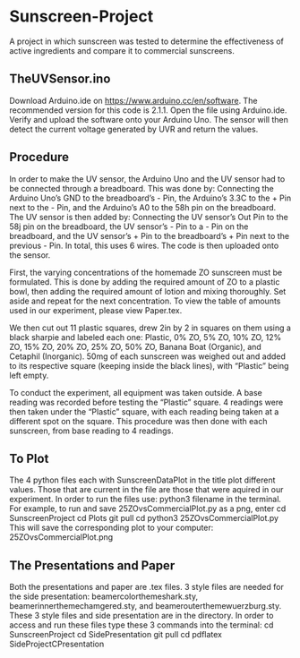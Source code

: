 # Sunscreen-Project
A project in which sunscreen was tested to determine the effectiveness of active ingredients and compare it to commercial sunscreens.
## TheUVSensor.ino
Download Arduino.ide on https://www.arduino.cc/en/software. The recommended version for this code is 2.1.1. Open the file using Arduino.ide. Verify and upload the software onto your Arduino Uno. The sensor will then detect the current voltage generated by UVR and return the values.
## Procedure
In order to make the UV sensor, the Arduino Uno and the UV sensor had to be connected through a breadboard. This was done by: Connecting the Arduino Uno’s GND to the breadboard’s - Pin, the Arduino’s 3.3C to the + Pin next to the - Pin, and the Arduino’s A0 to the 58h pin on the breadboard. The UV sensor is then added by: Connecting the UV sensor’s Out Pin to the 58j pin on the breadboard, the UV sensor’s - Pin to a - Pin on the breadboard, and the UV sensor’s + Pin to the breadboard’s + Pin next to the previous - Pin. In total, this uses 6 wires. The code is then uploaded onto the sensor.

First, the varying concentrations of the homemade ZO sunscreen must be formulated. This is done by adding the required amount of ZO to a plastic bowl, then adding the required amount of lotion and mixing thoroughly. Set aside and repeat for the next concentration. To view the table of amounts used in our experiment, please view Paper.tex.

We then cut out 11 plastic squares, drew 2in by 2 in squares on them using a black sharpie and labeled each one: Plastic, 0% ZO, 5% ZO, 10% ZO, 12% ZO, 15% ZO, 20% ZO, 25% ZO, 50% ZO, Banana Boat (Organic), and Cetaphil (Inorganic). 50mg of each sunscreen was weighed out and added to its respective square (keeping inside the black lines), with “Plastic” being left empty. 

To conduct the experiment, all equipment was taken outside. A base reading was recorded before testing the “Plastic” square. 4 readings were then taken under the “Plastic” square, with each reading being taken at a different spot on the square. This procedure was then done with each sunscreen, from base reading to 4 readings. 

## To Plot
The 4 python files each with SunscreenDataPlot in the title plot different values. Those that are current in the file are those that were aquired in our experiment. In order to run the files use:
python3 filename
in the terminal. For example, to run and save 25ZOvsCommercialPlot.py as a png, enter
cd SunscreenProject
cd Plots
git pull
cd
python3 25ZOvsCommercialPlot.py
This will save the corresponding plot to your computer: 25ZOvsCommercialPlot.png

## The Presentations and Paper
Both the presentations and paper are .tex files. 3 style files are needed for the side presentation: beamercolorthemeshark.sty, beamerinnerthemechamgered.sty, and beamerouterthemewuerzburg.sty. These 3 style files and side presentation are in the directory. In order to access and run these files type these 3 commands into the terminal:
cd SunscreenProject
cd SidePresentation
git pull
cd
pdflatex SideProjectCPresentation
